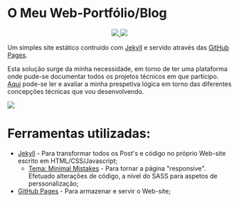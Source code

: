 # O Meu Web-Portfólio/Blog

<p align="center">
    <a href="#">
        <img src="https://img.shields.io/badge/powered_by-Jekyll-green.svg"/> </a>
    <a href="#">
        <img src="https://img.shields.io/badge/powered_by-GitHubPages-green.svg"/> </a>
</p>

Um simples site estático contruido com [Jekyll](https://jekyllrb.com/) e servido através das [GitHub Pages](https://pages.github.com/).

Esta solução surge da minha necessidade, em torno de ter uma plataforma onde pude-se documentar todos os projetos técnicos em que participo. [Aqui](https://vazprojetos.tk/) pode-se ler e avaliar a minha prespetiva lógica em torno das diferentes concepções técnicas que vou desenvolvendo.

![](https://media.giphy.com/media/55cTEgOSm6A2sVj41L/source.gif)

# Ferramentas utilizadas:

* [Jekyll](https://jekyllrb.com/) - Para transformar todos os Post's e código no próprio Web-site escrito em HTML/CSS/Javascript;
  - [Tema: Minimal Mistakes](https://github.com/mmistakes/minimal-mistakes) - Para tornar a página "responsive". Efetuado alterações de código, a nível do SASS para aspetos de perssonalização;
* [GitHub Pages](https://pages.github.com/) - Para armazenar e servir o Web-site;
